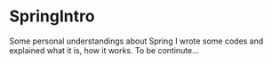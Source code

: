 # SpringIntro
Some personal understandings about Spring
I wrote some codes and explained what it is, how it works. 
To be continute...


